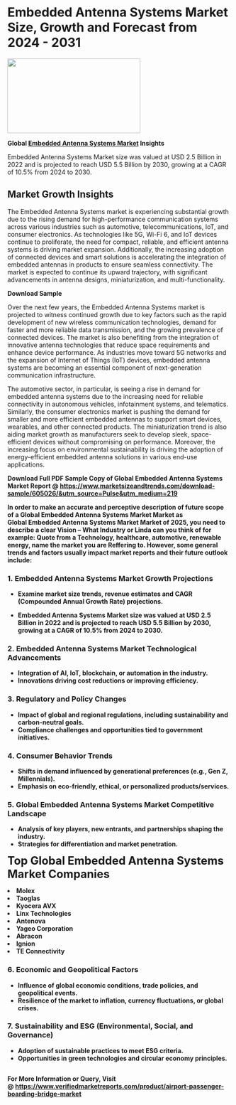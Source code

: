 <H1>Embedded Antenna Systems Market Size, Growth and Forecast from 2024 - 2031</H1><img class="aligncenter size-medium wp-image-584254" src="https://thirdeyenews.in/wp-content/uploads/2024/09/Global-Market-Research-300x168.jpeg" alt="" width="300" height="168" /><p><strong>Global&nbsp;<a href="https://www.marketsizeandtrends.com/download-sample/605026/&amp;utm_source=Pulse&amp;utm_medium=219">Embedded Antenna Systems Market</a> Insights</strong></p><p>Embedded Antenna Systems Market size was valued at USD 2.5 Billion in 2022 and is projected to reach USD 5.5 Billion by 2030, growing at a CAGR of 10.5% from 2024 to 2030.</p><p><h2>Market Growth Insights</h2> <p>The Embedded Antenna Systems market is experiencing substantial growth due to the rising demand for high-performance communication systems across various industries such as automotive, telecommunications, IoT, and consumer electronics. As technologies like 5G, Wi-Fi 6, and IoT devices continue to proliferate, the need for compact, reliable, and efficient antenna systems is driving market expansion. Additionally, the increasing adoption of connected devices and smart solutions is accelerating the integration of embedded antennas in products to ensure seamless connectivity. The market is expected to continue its upward trajectory, with significant advancements in antenna designs, miniaturization, and multi-functionality.</p> <p><strong>Download Sample</strong></p> <p>Over the next few years, the Embedded Antenna Systems market is projected to witness continued growth due to key factors such as the rapid development of new wireless communication technologies, demand for faster and more reliable data transmission, and the growing prevalence of connected devices. The market is also benefiting from the integration of innovative antenna technologies that reduce space requirements and enhance device performance. As industries move toward 5G networks and the expansion of Internet of Things (IoT) devices, embedded antenna systems are becoming an essential component of next-generation communication infrastructure.</p> <p>The automotive sector, in particular, is seeing a rise in demand for embedded antenna systems due to the increasing need for reliable connectivity in autonomous vehicles, infotainment systems, and telematics. Similarly, the consumer electronics market is pushing the demand for smaller and more efficient embedded antennas to support smart devices, wearables, and other connected products. The miniaturization trend is also aiding market growth as manufacturers seek to develop sleek, space-efficient devices without compromising on performance. Moreover, the increasing focus on environmental sustainability is driving the adoption of energy-efficient embedded antenna solutions in various end-use applications.</p> <p><strong></p><p><span class=""><strong>Download Full PDF Sample Copy of Global Embedded Antenna Systems Market Report</strong> @ <a href="https://www.marketsizeandtrends.com/download-sample/605026/&amp;utm_source=Pulse&amp;utm_medium=219" target="_blank">https://www.marketsizeandtrends.com/download-sample/605026/&amp;utm_source=Pulse&amp;utm_medium=219</a></span></p><p>In order to make an accurate and perceptive description of future scope of a Global&nbsp;Embedded Antenna Systems Market Market as Global&nbsp;Embedded Antenna Systems Market Market of 2025, you need to describe a clear Vision &ndash; What Industry or Linda can you think of for example: Quote from a Technology, healthcare, automotive, renewable energy, name the market you are Reffering to. However, some general trends and factors usually impact market reports and their future outlook include:</p><h3>1.&nbsp;<strong>Embedded Antenna Systems Market Growth Projections</strong></h3><ul><li>Examine market size trends, revenue estimates and CAGR (Compounded Annual Growth Rate) projections.</li><li><p>Embedded Antenna Systems Market size was valued at USD 2.5 Billion in 2022 and is projected to reach USD 5.5 Billion by 2030, growing at a CAGR of 10.5% from 2024 to 2030.</p></li></ul><h3>2.&nbsp;<strong>Embedded Antenna Systems Market Technological Advancements</strong></h3><ul><li>Integration of AI, IoT, blockchain, or automation in the industry.</li><li>Innovations driving cost reductions or improving efficiency.</li></ul><h3>3.&nbsp;<strong>Regulatory and Policy Changes</strong></h3><ul><li>Impact of global and regional regulations, including sustainability and carbon-neutral goals.</li><li>Compliance challenges and opportunities tied to government initiatives.</li></ul><h3>4.&nbsp;<strong>Consumer Behavior Trends</strong></h3><ul><li>Shifts in demand influenced by generational preferences (e.g., Gen Z, Millennials).</li><li>Emphasis on eco-friendly, ethical, or personalized products/services.</li></ul><h3>5.&nbsp;<strong>Global Embedded Antenna Systems Market Competitive Landscape</strong></h3><ul><li>Analysis of key players, new entrants, and partnerships shaping the industry.</li><li>Strategies for differentiation and market penetration.</li></ul><p data-pm-slice="1 1 []"><span style="color: inherit; font-family: inherit; font-size: 25px;">Top Global Embedded Antenna Systems Market Companies</span></p><div class="" data-test-id=""><p><li>Molex</li><li> Taoglas</li><li> Kyocera AVX</li><li> Linx Technologies</li><li> Antenova</li><li> Yageo Corporation</li><li> Abracon</li><li> Ignion</li><li> TE Connectivity</li></p></div><h3>6.&nbsp;<strong>Economic and Geopolitical Factors</strong></h3><ul><li>Influence of global economic conditions, trade policies, and geopolitical events.</li><li>Resilience of the market to inflation, currency fluctuations, or global crises.</li></ul><h3>7.&nbsp;<strong>Sustainability and ESG (Environmental, Social, and Governance)</strong></h3><ul><li>Adoption of sustainable practices to meet ESG criteria.</li><li>Opportunities in green technologies and circular economy principles.</li></ul><h2><strong style="font-size: 14px;">For More Information or Query, Visit @&nbsp;</strong><a style="background-color: #ffffff; font-size: 14px;" href="https://www.marketsizeandtrends.com/report/embedded-antenna-systems-market/" target="_blank">https://www.verifiedmarketreports.com/product/airport-passenger-boarding-bridge-market</a></h2>

